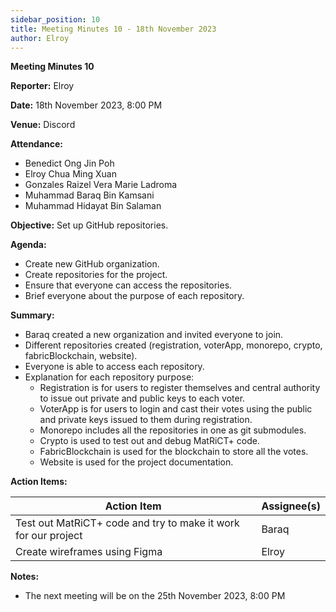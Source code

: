 ```yaml
---
sidebar_position: 10
title: Meeting Minutes 10 - 18th November 2023
author: Elroy
---
```


**Meeting Minutes 10**

**Reporter:** Elroy

**Date:** 18th November 2023, 8:00 PM

**Venue:** Discord

**Attendance:**

- Benedict Ong Jin Poh
- Elroy Chua Ming Xuan
- Gonzales Raizel Vera Marie Ladroma
- Muhammad Baraq Bin Kamsani
- Muhammad Hidayat Bin Salaman

**Objective:**
Set up GitHub repositories.

**Agenda:**

- Create new GitHub organization.
- Create repositories for the project.
- Ensure that everyone can access the repositories.
- Brief everyone about the purpose of each repository.

**Summary:**

- Baraq created a new organization and invited everyone to join.
- Different repositories created (registration, voterApp, monorepo, crypto, fabricBlockchain, website).
- Everyone is able to access each repository.
- Explanation for each repository purpose:
  - Registration is for users to register themselves and central authority to issue out private and public keys to each voter.
  - VoterApp is for users to login and cast their votes using the public and private keys issued to them during registration.
  - Monorepo includes all the repositories in one as git submodules.
  - Crypto is used to test out and debug MatRiCT+ code.
  - FabricBlockchain is used for the blockchain to store all the votes.
  - Website is used for the project documentation.

**Action Items:**

| Action Item                                                    | Assignee(s) |
| -------------------------------------------------------------- | ----------- |
| Test out MatRiCT+ code and try to make it work for our project | Baraq       |
| Create wireframes using Figma                                  | Elroy       |

**Notes:**

- The next meeting will be on the 25th November 2023, 8:00 PM
